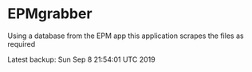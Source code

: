 # EPMgrabber
Using a database from the EPM app this application scrapes the files as required


Latest backup: Sun Sep 8 21:54:01 UTC 2019
